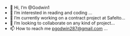 - 👋 Hi, I’m @Godwin1
- 👀 I’m interested in reading and coding ...
- 🌱 I’m currently working on a contract project at Safelto...
- 💞️ I’m looking to collaborate on any kind of project...
- 📫 How to reach me pgodwin287@gmail.com ...

<!---
Pgodwin1/Pgodwin1 is a ✨ special ✨ repository because its `README.md` (this file) appears on your GitHub profile.
You can click the Preview link to take a look at your changes.
--->
